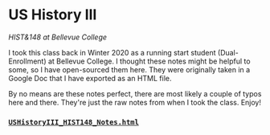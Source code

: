 # US History III

_HIST&148 at Bellevue College_

I took this class back in Winter 2020 as a running start student (Dual-Enrollment) at Bellevue College. I thought these notes might be helpful to some, so I have open-sourced them here. They were originally taken in a Google Doc that I have exported as an HTML file.

By no means are these notes perfect, there are most likely a couple of typos here and there. They're just the raw notes from when I took the class. Enjoy!

### [`USHistoryIII_HIST148_Notes.html`](/USHistoryIII_HIST148_Notes.html)
